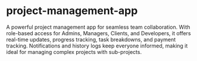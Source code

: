 # project-management-app
A powerful project management app for seamless team collaboration. With role-based access for Admins, Managers, Clients, and Developers, it offers real-time updates, progress tracking, task breakdowns, and payment tracking. Notifications and history logs keep everyone informed, making it ideal for managing complex projects with sub-projects.
